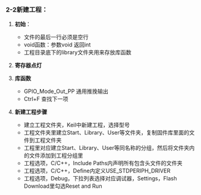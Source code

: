 

### 2-2新建工程：

1. **初始**：

   * 文件的最后一行必须是空行
   * void函数：参数void 返回int
   * 工程目录底下的library文件夹用来存放库函数

2. **寄存器点灯**

3. **库函数**
   
    * GPIO_Mode_Out_PP 通用推挽输出
    * Ctrl+F 查找下一项
1. **新建工程步骤**
      * 建立工程文件夹，Keil中新建工程，选择型号 
      * 工程文件夹里建立Start、Library、User等文件夹，复制固件库里面的文件到工程文件夹 
      * 工程里对应建立Start、Library、User等同名称的分组，然后将文件夹内的文件添加到工程分组里 
      * 工程选项，C/C++，Include Paths内声明所有包含头文件的文件夹 
      * 工程选项，C/C++，Define内定义USE_STDPERIPH_DRIVER
      * 工程选项，Debug，下拉列表选择对应调试器，Settings，Flash Download里勾选Reset and Run

